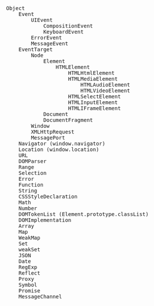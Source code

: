 <pre>
Object 
	Event
		UIEvent
			CompositionEvent
			KeyboardEvent
		ErrorEvent
		MessageEvent
	EventTarget
		Node
			Element
				HTMLElement
					HTMLHtmlElement
					HTMLMediaElement
						HTMLAudioElement
						HTMLVideoElement
					HTMLSelectElement
					HTMLInputElement
					HTMLIFrameElement
			Document
			DocumentFragment
		Window 
		XMLHttpRequest
		MessagePort
	Navigator (window.navigator)
	Location (window.location)
	URL
	DOMParser
	Range
	Selection
	Error
	Function
	String
	CSSStyleDeclaration
	Math
	Number
	DOMTokenList (Element.prototype.classList)
	DOMImplementation
	Array
	Map
	WeakMap
	Set
	weakSet
	JSON
	Date
	RegExp
	Reflect
	Proxy
	Symbol
	Promise
	MessageChannel
</pre>